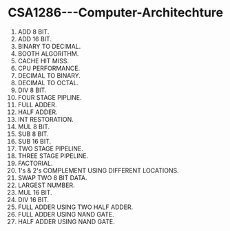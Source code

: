 # CSA1286---Computer-Architechture
1. ADD 8 BIT.
2. ADD 16 BIT.
3. BINARY TO DECIMAL.
4. BOOTH ALGORITHM.
5. CACHE HIT MISS.
6. CPU PERFORMANCE.
7. DECIMAL TO BINARY.
8. DECIMAL TO OCTAL.
9. DIV 8 BIT.
10. FOUR STAGE PIPLINE.
11. FULL ADDER.
12. HALF ADDER.
13. INT RESTORATION.
14. MUL 8 BIT.
15. SUB 8 BIT.
16. SUB 16 BIT.
17. TWO STAGE PIPELINE.
18. THREE STAGE PIPELINE.
19. FACTORIAL.
20. 1's & 2's COMPLEMENT USING DIFFERENT LOCATIONS.
21. SWAP TWO 8 BIT DATA.
22. LARGEST NUMBER.
23. MUL 16 BIT.
24. DIV 16 BIT.
25. FULL ADDER USING TWO HALF ADDER.
26. FULL ADDER USING NAND GATE.
27. HALF ADDER USING NAND GATE.
